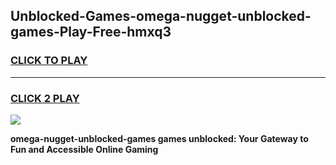 
## Unblocked-Games-omega-nugget-unblocked-games-Play-Free-hmxq3
<h3>
<a href="https://premium76.site?title=omega-nugget-unblocked-games&ref=18A1">CLICK TO PLAY</a></h3>
<hr>

<h3>
<a href="https://premium76.site?title=omega-nugget-unblocked-games&ref=18A1">CLICK 2 PLAY</a>
  
</h3>

<a href="https://premium76.site?title=omega-nugget-unblocked-games&ref=18A1"><img src="https://clearcache.store/games.png"></a>


**omega-nugget-unblocked-games games unblocked: Your Gateway to Fun and Accessible Online Gaming**
